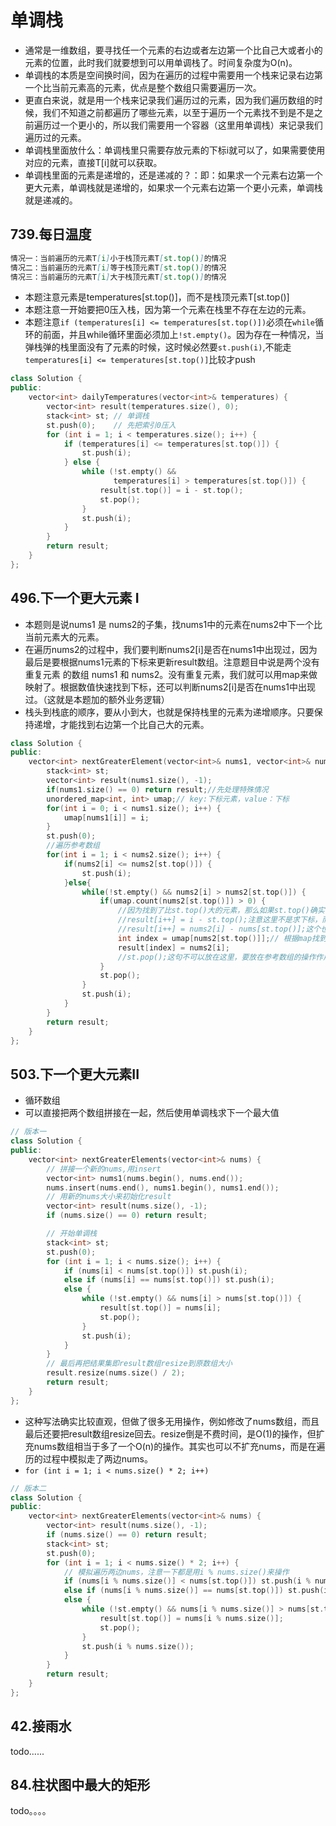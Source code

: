 # 单调栈
- 通常是一维数组，要寻找任一个元素的右边或者左边第一个比自己大或者小的元素的位置，此时我们就要想到可以用单调栈了。时间复杂度为O(n)。
- 单调栈的本质是空间换时间，因为在遍历的过程中需要用一个栈来记录右边第一个比当前元素高的元素，优点是整个数组只需要遍历一次。
- 更直白来说，就是用一个栈来记录我们遍历过的元素，因为我们遍历数组的时候，我们不知道之前都遍历了哪些元素，以至于遍历一个元素找不到是不是之前遍历过一个更小的，所以我们需要用一个容器（这里用单调栈）来记录我们遍历过的元素。
- 单调栈里面放什么：单调栈里只需要存放元素的下标i就可以了，如果需要使用对应的元素，直接T[i]就可以获取。
- 单调栈里面的元素是递增的，还是递减的？：即：如果求一个元素右边第一个更大元素，单调栈就是递增的，如果求一个元素右边第一个更小元素，单调栈就是递减的。
## 739.每日温度
```md
情况一：当前遍历的元素T[i]小于栈顶元素T[st.top()]的情况
情况二：当前遍历的元素T[i]等于栈顶元素T[st.top()]的情况
情况三：当前遍历的元素T[i]大于栈顶元素T[st.top()]的情况
```
- 本题注意元素是temperatures[st.top()]，而不是栈顶元素T[st.top()]
- 本题注意一开始要把0压入栈，因为第一个元素在栈里不存在左边的元素。
- 本题注意`if (temperatures[i] <= temperatures[st.top()])`必须在`while`循环的前面，并且while循环里面必须加上`!st.empty()`。因为存在一种情况，当弹栈弹的栈里面没有了元素的时候，这时候必然要`st.push(i)`,不能走`temperatures[i] <= temperatures[st.top()]`比较才push
```cpp
class Solution {
public:
    vector<int> dailyTemperatures(vector<int>& temperatures) {
        vector<int> result(temperatures.size(), 0);
        stack<int> st; // 单调栈
        st.push(0);    // 先把索引0压入
        for (int i = 1; i < temperatures.size(); i++) {
            if (temperatures[i] <= temperatures[st.top()]) {
                st.push(i);
            } else {
                while (!st.empty() &&
                       temperatures[i] > temperatures[st.top()]) {
                    result[st.top()] = i - st.top();
                    st.pop();
                }
                st.push(i);
            }
        }
        return result;
    }
};
```
## 496.下一个更大元素 I
- 本题则是说nums1 是 nums2的子集，找nums1中的元素在nums2中下一个比当前元素大的元素。
- 在遍历nums2的过程中，我们要判断nums2[i]是否在nums1中出现过，因为最后是要根据nums1元素的下标来更新result数组。注意题目中说是两个没有重复元素 的数组 nums1 和 nums2。没有重复元素，我们就可以用map来做映射了。根据数值快速找到下标，还可以判断nums2[i]是否在nums1中出现过。（这就是本题加的额外业务逻辑）
- 栈头到栈底的顺序，要从小到大，也就是保持栈里的元素为递增顺序。只要保持递增，才能找到右边第一个比自己大的元素。
```cpp
class Solution {
public:
    vector<int> nextGreaterElement(vector<int>& nums1, vector<int>& nums2) {
        stack<int> st;
        vector<int> result(nums1.size(), -1);
        if(nums1.size() == 0) return result;//先处理特殊情况
        unordered_map<int, int> umap;// key:下标元素，value：下标
        for(int i = 0; i < nums1.size(); i++) {
            umap[nums1[i]] = i;
        }
        st.push(0);
        //遍历参考数组
        for(int i = 1; i < nums2.size(); i++) {
            if(nums2[i] <= nums2[st.top()]) {
                st.push(i);
            }else{
                while(!st.empty() && nums2[i] > nums2[st.top()]) {
                    if(umap.count(nums2[st.top()]) > 0) {
                        //因为找到了比st.top()大的元素，那么如果st.top()确实存在，就记录下来
                        //result[i++] = i - st.top();注意这里不是求下标，而是求值的差
                        //result[i++] = nums2[i] - nums[st.top()];这个也是不可以的，因为一个数的相对位置在两个数组种的顺序是不一致的
                        int index = umap[nums2[st.top()]];// 根据map找到nums2[st.top()] 在 nums1中的下标,这就是上面map里面选择索引作为value的原因
                        result[index] = nums2[i];
                        //st.pop();这句不可以放在这里，要放在参考数组的操作作用域内 
                    }
                    st.pop();
                }
                st.push(i);
            }
        }
        return result;
    }
};
```
## 503.下一个更大元素II
- 循环数组
- 可以直接把两个数组拼接在一起，然后使用单调栈求下一个最大值
```cpp
// 版本一
class Solution {
public:
    vector<int> nextGreaterElements(vector<int>& nums) {
        // 拼接一个新的nums,用insert
        vector<int> nums1(nums.begin(), nums.end());
        nums.insert(nums.end(), nums1.begin(), nums1.end());
        // 用新的nums大小来初始化result
        vector<int> result(nums.size(), -1);
        if (nums.size() == 0) return result;

        // 开始单调栈
        stack<int> st;
        st.push(0);
        for (int i = 1; i < nums.size(); i++) { 
            if (nums[i] < nums[st.top()]) st.push(i); 
            else if (nums[i] == nums[st.top()]) st.push(i);
            else { 
                while (!st.empty() && nums[i] > nums[st.top()]) {
                    result[st.top()] = nums[i];
                    st.pop();
                }
                st.push(i);
            }
        }
        // 最后再把结果集即result数组resize到原数组大小
        result.resize(nums.size() / 2);
        return result;
    }
};
```
- 这种写法确实比较直观，但做了很多无用操作，例如修改了nums数组，而且最后还要把result数组resize回去。resize倒是不费时间，是O(1)的操作，但扩充nums数组相当于多了一个O(n)的操作。其实也可以不扩充nums，而是在遍历的过程中模拟走了两边nums。
- `for (int i = 1; i < nums.size() * 2; i++)`
```cpp
// 版本二
class Solution {
public:
    vector<int> nextGreaterElements(vector<int>& nums) {
        vector<int> result(nums.size(), -1);
        if (nums.size() == 0) return result;
        stack<int> st;
        st.push(0);
        for (int i = 1; i < nums.size() * 2; i++) { 
            // 模拟遍历两边nums，注意一下都是用i % nums.size()来操作
            if (nums[i % nums.size()] < nums[st.top()]) st.push(i % nums.size());
            else if (nums[i % nums.size()] == nums[st.top()]) st.push(i % nums.size()); 
            else {
                while (!st.empty() && nums[i % nums.size()] > nums[st.top()]) {
                    result[st.top()] = nums[i % nums.size()];
                    st.pop();
                }
                st.push(i % nums.size());
            }
        }
        return result;
    }
};
```
## 42.接雨水
todo......
## 84.柱状图中最大的矩形
todo。。。。